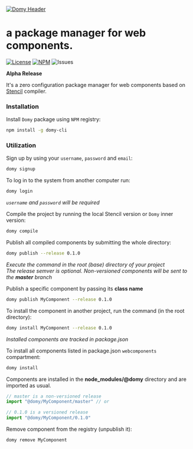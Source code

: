 [![Domy Header](https://storage.googleapis.com/domy/static/github.png)](http://domy.io)

a package manager for web components.
======================================


[![License](https://img.shields.io/hexpm/l/plug.svg)](https://github.com/teamdomy/domy/blob/master/LICENSE.md)
[![NPM](https://img.shields.io/npm/v/domy-cli.svg)](https://www.npmjs.com/package/domy-cli)
![Issues](https://img.shields.io/github/issues/teamdomy/domy.svg)

**Alpha Release**

It's a zero configuration package manager for web components based on [Stencil](https://github.com/ionic-team/stencil) compiler.

### Installation

Install `Domy` package using `NPM` registry:
```sh
npm install -g domy-cli
```

### Utilization

Sign up by using your `username`, `password` and `email`:
```sh
domy signup
```


To log in to the system from another computer run:
```sh
domy login
```
*`username` and `password` will be required*

Compile the project by running the local Stencil version or `Domy` inner version:
```sh
domy compile
```

Publish all compiled components by submitting the whole directory:
```sh
domy publish --release 0.1.0
```
 *Execute the command in the root (base) directory of your project*   
 *The release semver is optional. Non-versioned components will be sent to the **master** branch*


Publish a specific component by passing its **class name**
```sh
domy publish MyComponent --release 0.1.0
```

To install the component in another project, run the command (in the root directory):
```sh
domy install MyComponent --release 0.1.0
```

*Installed components are tracked in package.json*

To install all components listed in package.json `webcomponents` compartment:

```sh
domy install
```

Components are installed in the **node_modules/@domy** directory and are imported as usual.

```js
// master is a non-versioned release
import "@domy/MyComponent/master" // or

// 0.1.0 is a versioned release
import "@domy/MyComponent/0.1.0"
```

Remove component from the registry (unpublish it):
```sh
domy remove MyComponent
```
